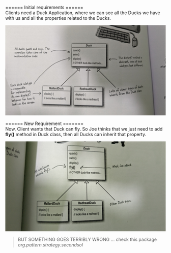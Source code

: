 ====== Initial requirements ====== <br />
Clients need a Duck Application, where we can see all the Ducks we have with us and all the properties related to the Ducks.

![Initial requirement](https://github.com/chandan13tiwari/design-patterns/blob/master/src/main/resources/strategy-pattern-diagrams/1.jpg)


====== New Requirement ======= <br />
Now, Client wants that Duck can fly. So Joe thinks that we just need to add **fly()** method in Duck class, then all Ducks can inherit that property.

![New requirement](https://github.com/chandan13tiwari/design-patterns/blob/master/src/main/resources/strategy-pattern-diagrams/2.jpg)

> BUT SOMETHING GOES TERRIBLY WRONG ... 
> check this package *org.pattern.strategy.secondsol*
